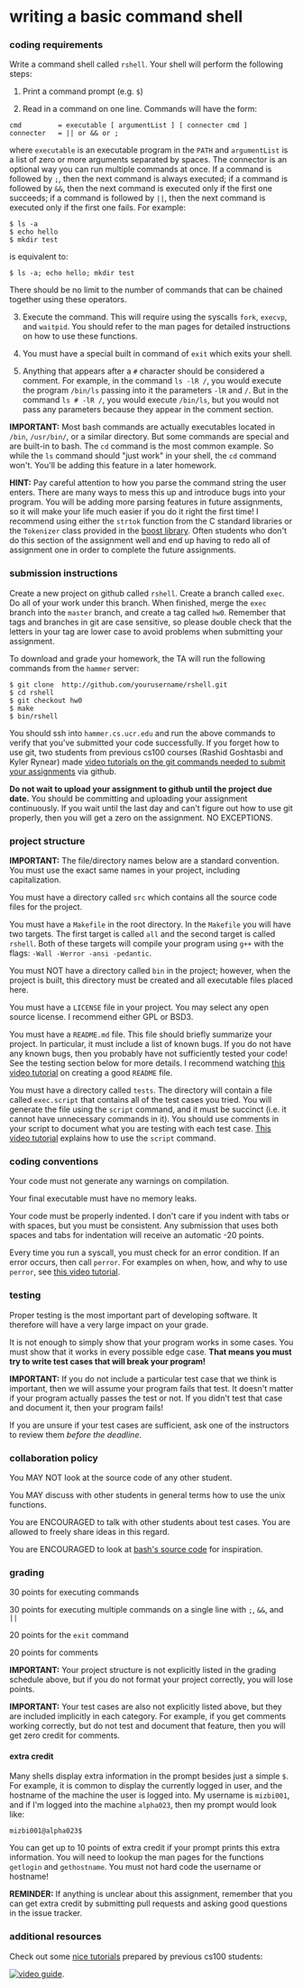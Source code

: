 # writing a basic command shell

### coding requirements

Write a command shell called `rshell`.
Your shell will perform the following steps:

1. Print a command prompt (e.g. `$`)

2. Read in a command on one line.
Commands will have the form:
```
cmd         = executable [ argumentList ] [ connecter cmd ]
connecter   = || or && or ;
```
where `executable` is an executable program in the `PATH` and `argumentList` is a list of zero or more arguments separated by spaces.
The connector is an optional way you can run multiple commands at once.
If a command is followed by `;`, then the next command is always executed;
if a command is followed by `&&`, then the next command is executed only if the first one succeeds;
if a command is followed by `||`, then the next command is executed only if the first one fails.
For example:
```
$ ls -a
$ echo hello
$ mkdir test
```
is equivalent to:
```
$ ls -a; echo hello; mkdir test
```
There should be no limit to the number of commands that can be chained together using these operators.

3. Execute the command.
This will require using the syscalls `fork`, `execvp`, and `waitpid`.
You should refer to the man pages for detailed instructions on how to use these functions.

4. You must have a special built in command of `exit` which exits your shell.

5. Anything that appears after a `#` character should be considered a comment.
For example, in the command `ls -lR /`, you would execute the program `/bin/ls` passing into it the parameters `-lR` and `/`.
But in the command `ls # -lR /`, you would execute `/bin/ls`, but you would not pass any parameters because they appear in the comment section.

**IMPORTANT:**
Most bash commands are actually executables located in `/bin`, `/usr/bin/`, or a similar directory.
But some commands are special and are built-in to bash.
The `cd` command is the most common example.
So while the `ls` command should "just work" in your shell, the `cd` command won't.
You'll be adding this feature in a later homework.

**HINT:**
Pay careful attention to how you parse the command string the user enters.
There are many ways to mess this up and introduce bugs into your program.
You will be adding more parsing features in future assignments, so it will make your life much easier if you do it right the first time!
I recommend using either the `strtok` function from the C standard libraries or the `Tokenizer` class provided in the [boost library](http://www.boost.org/doc/libs/1_36_0/libs/tokenizer/tokenizer.htm).
Often students who don't do this section of the assignment well and end up having to redo all of assignment one in order to complete the future assignments.

### submission instructions

Create a new project on github called `rshell`.
Create a branch called `exec`.
Do all of your work under this branch.
When finished, merge the `exec` branch into the `master` branch, and create a tag called `hw0`.
Remember that tags and branches in git are case sensitive,
so please double check that the letters in your tag are lower case to avoid problems when submitting your assignment.

To download and grade your homework, the TA will run the following commands from the `hammer` server:

```
$ git clone  http://github.com/yourusername/rshell.git
$ cd rshell
$ git checkout hw0
$ make
$ bin/rshell
```

You should ssh into `hammer.cs.ucr.edu` and run the above commands to verify that you've submitted your code successfully.
If you forget how to use git, two students from previous cs100 courses (Rashid Goshtasbi and Kyler Rynear) made [video tutorials on the git commands needed to submit your assignments](https://izbicki.me/blog/videoguide-for-github-vim-bash.html#tags) via github.

**Do not wait to upload your assignment to github until the project due date.**
You should be committing and uploading your assignment continuously.
If you wait until the last day and can't figure out how to use git properly, then you will get a zero on the assignment.
NO EXCEPTIONS.

### project structure

**IMPORTANT:**
The file/directory names below are a standard convention.
You must use the exact same names in your project, including capitalization.

You must have a directory called `src` which contains all the source code files for the project.

You must have a `Makefile` in the root directory.
In the `Makefile` you will have two targets.
The first target is called `all` and the second target is called `rshell`.
Both of these targets will compile your program using `g++` with the flags: `-Wall -Werror -ansi -pedantic`.

You must NOT have a directory called `bin` in the project; however, when the project is built, this directory must be created and all executable files placed here.

You must have a `LICENSE` file in your project.
You may select any open source license.
I recommend either GPL or BSD3.

You must have a `README.md` file.
This file should briefly summarize your project.
In particular, it must include a list of known bugs.
If you do not have any known bugs, then you probably have not sufficiently tested your code!
See the testing section below for more details.
I recommend watching [this video tutorial](https://izbicki.me/blog/videoguide-for-github-vim-bash.html#readme) on creating a good `README` file.

You must have a directory called `tests`.
The directory will contain a file called `exec.script` that contains all of the test cases you tried.
You will generate the file using the `script` command, and it must be succinct (i.e. it cannot have unnecessary commands in it).
You should use comments in your script to document what you are testing with each test case.
[This video tutorial](https://izbicki.me/blog/videoguide-for-github-vim-bash.html#script) explains how to use the `script` command.

### coding conventions

Your code must not generate any warnings on compilation.

Your final executable must have no memory leaks.

Your code must be properly indented.
I don't care if you indent with tabs or with spaces, but you must be consistent.
Any submission that uses both spaces and tabs for indentation will receive an automatic -20 points.

Every time you run a syscall, you must check for an error condition.
If an error occurs, then call `perror`.
For examples on when, how, and why to use `perror`, see [this video tutorial](https://izbicki.me/blog/videoguide-for-github-vim-bash.html#perror).

### testing

Proper testing is the most important part of developing software.
It therefore will have a very large impact on your grade.

It is not enough to simply show that your program works in some cases.
You must show that it works in every possible edge case.
**That means you must try to write test cases that will break your program!**

**IMPORTANT:**
If you do not include a particular test case that we think is important, then we will assume your program fails that test.
It doesn't matter if your program actually passes the test or not.
If you didn't test that case and document it, then your program fails!

If you are unsure if your test cases are sufficient, ask one of the instructors to review them *before the deadline*.

### collaboration policy

You MAY NOT look at the source code of any other student.

You MAY discuss with other students in general terms how to use the unix functions.

You are ENCOURAGED to talk with other students about test cases.
You are allowed to freely share ideas in this regard.

You are ENCOURAGED to look at [bash's source code](https://www.gnu.org/software/bash/) for inspiration.

### grading

30 points for executing commands

30 points for executing multiple commands on a single line with `;`, `&&`, and `||`

20 points for the `exit` command

20 points for comments

<!--

test cases for part 1 (each worth 5 pts):

* run any command with no params

* run any command with a small number of params

* run any command with a large (>10) number of params

* run both a command in `/bin` and a command in the current directory; for example, run rshell from within rshell

* if command doesn't exist, must print appropriate error message

* verify their parsing works by trying to add lots of spaces between parameters, e.g. `     ls      -a -l        -R`

test cases for part 2: (total 35 points, so possibility of extra credit)

* simple example showing two commands connected with each operator; they must show both the case where the first command succeds and the case where the first command fails. (15 pts)

* an example showing lots of commands chained together (5 pts)

* two examples mixing and matching different operators in one command (10pts)

* parsing example showing that the operators can be right next to each command or they can have spaces separating them; e.g. `ls -l||cat        ; rm -rf *` (5pts)

test cases for part 3: (5 pts each)

* exit all by itself

* exit with parameters passed to it (I don't care if it exits or prints an error)

* exit as a parameter to something else shouldn't exit, e.g. `ls -l exit`

* exit in a chain of commands should exit, e.g. `ls -l; exit`

test cases for part 4:

* comment within a command: `ls -l # this is a comment` (10 pts)

* comment on a line by itself (5 pts)

* comment where `#` touches something else: `ls -l# this is a comment here` (5 pts)

other deductions:

* if they have any binary files in their project, they get -20 points

* if the LICENSE file is missing -5 pts

* if the README is not relatively nice, they get -10 points

* for every syscall that is not error checked they get -5 pts (grading script checks this automatically)

* for every warning during compilation they get -5 pts

* for every memory leak reported by valgrind -5 pts up to -20 points; if valgrind wasn't run then -20 points

* for every error reported by cppchecker, -5 points

extra credit:

* if all of their prompts have the information, then +10pts

* if they provide extra test cases that are particularly nice, they can get up to +10 points

-->

**IMPORTANT:**
Your project structure is not explicitly listed in the grading schedule above, but if you do not format your project correctly, you will lose points.

**IMPORTANT:**
Your test cases are also not explicitly listed above, but they are included implicitly in each category.
For example, if you get comments working correctly, but do not test and document that feature, then you will get zero credit for comments.

#### extra credit

Many shells display extra information in the prompt besides just a simple `$`.
For example, it is common to display the currently logged in user, and the hostname of the machine the user is logged into.
My username is `mizbi001`, and if I'm logged into the machine `alpha023`, then my prompt would look like:
```
mizbi001@alpha023$
```
You can get up to 10 points of extra credit if your prompt prints this extra information.
You will need to lookup the man pages for the functions `getlogin` and `gethostname`.
You must not hard code the username or hostname!

**REMINDER:**
If anything is unclear about this assignment, remember that you can get extra credit by submitting pull requests and asking good questions in the issue tracker.

### additional resources

Check out some [nice tutorials](../../../tutorials/syscalls/README.md) prepared by previous cs100 students:

[![video guide](http://i.imgur.com/3hRxF4x.jpg)](https://www.youtube.com/watch?v=xVSPv-9x3gk).


